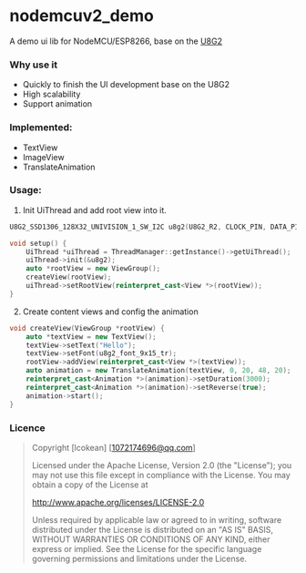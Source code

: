 # nodemcuv2_demo
A demo ui lib for NodeMCU/ESP8266, base on the [U8G2](https://github.com/olikraus/u8g2)

### Why use it
* Quickly to finish the UI development base on the U8G2
* High scalability
* Support animation

### Implemented:
* TextView
* ImageView
* TranslateAnimation


### Usage:
1. Init UiThread and add root view into it.
```c++
U8G2_SSD1306_128X32_UNIVISION_1_SW_I2C u8g2(U8G2_R2, CLOCK_PIN, DATA_PIN, RESET_PIN);

void setup() {
    UiThread *uiThread = ThreadManager::getInstance()->getUiThread();
    uiThread->init(&u8g2);
    auto *rootView = new ViewGroup();
    createView(rootView);
    uiThread->setRootView(reinterpret_cast<View *>(rootView));
}
```

2. Create content views and config the animation
```c++
void createView(ViewGroup *rootView) {
    auto *textView = new TextView();
    textView->setText("Hello");
    textView->setFont(u8g2_font_9x15_tr);
    rootView->addView(reinterpret_cast<View *>(textView));
    auto animation = new TranslateAnimation(textView, 0, 20, 48, 20);
    reinterpret_cast<Animation *>(animation)->setDuration(3000);
    reinterpret_cast<Animation *>(animation)->setReverse(true);
    animation->start();
}
```


### Licence
> Copyright [lcokean] [1072174696@qq.com]
>
> Licensed under the Apache License, Version 2.0 (the "License");
> you may not use this file except in compliance with the License.
> You may obtain a copy of the License at
>
>    http://www.apache.org/licenses/LICENSE-2.0
>
> Unless required by applicable law or agreed to in writing, software
> distributed under the License is distributed on an "AS IS" BASIS,
> WITHOUT WARRANTIES OR CONDITIONS OF ANY KIND, either express or implied.
> See the License for the specific language governing permissions and
> limitations under the License.
